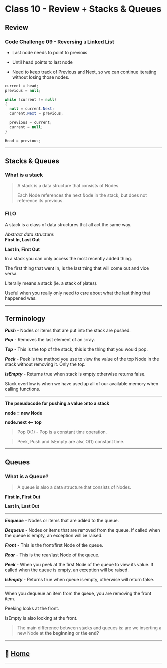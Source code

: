 # Class 10 - Review + Stacks & Queues

## Review

### Code Challenge 09 - Reversing a Linked List

* Last node needs to point to previous
* Until head points to last node

* Need to keep track of Previous and Next, so we can continue iterating without losing those nodes.

```C#
current = head;
previous = null;

while (current != null)
{
  null = current.Next;
  current.Next = previous;

  previous = current;
  current = null;
} 

Head = previous;
```
_____

## Stacks & Queues

### What is a stack

> A stack is a data structure that consists of Nodes.
>
> Each Node references the next Node in the stack, but does not reference its previous.

### FILO

A stack is a class of data structures that all act the same way.

*Abstract data structure*: <br>
**First In, Last Out**

**Last In, First Out**

In a stack you can only access the most recently added thing. 

The first thing that went in, is the last thing that will come out and vice versa. 

Literally means a stack (ie. a stack of plates).

Useful when you really only need to care about what the last thing that happened was.

_____

## Terminology

***Push*** - Nodes or items that are put into the stack are pushed.

***Pop*** - Removes the last element of an array.

***Top*** - This is the top of the stack, this is the thing that you would pop.

***Peek*** - Peek is the method you use to view the value of the top Node in the stack without removing it. Only the top.

***IsEmpty*** - Returns true when stack is empty otherwise returns false. 

Stack overflow is when we have used up all of our available memory when calling functions.

_____

**The pseudocode for pushing a value onto a stack**

**node = new Node**

**node.next <-- top**

> Pop O(1) - Pop is a constant time operation.

> Peek, Push and IsEmpty are also O(1) constant time.

_____

## Queues

### What is a Queue? 

> A queue is also a data structure that consists of Nodes.
>

**First In, First Out**

**Last In, Last Out**

_____

***Enqueue*** - Nodes or items that are added to the queue.

***Dequeue*** - Nodes or items that are removed from the queue. If called when the queue is empty, an exception will be raised.

***Front*** - This is the front/first Node of the queue.

***Rear*** - This is the rear/last Node of the queue.

***Peek*** - When you peek at the first Node of the queue to view its value. If called when the queue is empty, an exception will be raised.

***IsEmpty*** - Returns true when queue is empty, otherwise will return false.

_____

When you dequeue an item from the queue, you are removing the front item.

Peeking looks at the front.

IsEmpty is also looking at the front.

> The main difference between stacks and queues is: are we inserting a new Node at **the beginning** or **the end?**

_____

## 🏡 [**Home**](https://mistidinzy.github.io/ReadingNotes/)

_____
